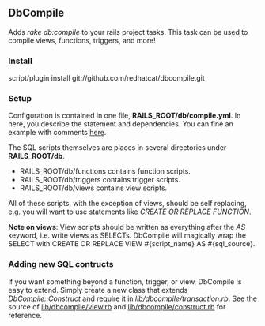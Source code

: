 DbCompile
---------

Adds *rake db:compile* to your rails project tasks.  This task can be used to
compile views, functions, triggers, and more!

### Install

script/plugin install git://github.com/redhatcat/dbcompile.git

### Setup

Configuration is contained in one file, **RAILS_ROOT/db/compile.yml**.
In here, you describe the statement and dependencies.  You can fine an example
with comments [here](http://github.com/redhatcat/dbcompile/blob/master/example/compile.yml).

The SQL scripts themselves are places in several directories under **RAILS_ROOT/db**.

* RAILS_ROOT/db/functions contains function scripts.
* RAILS_ROOT/db/triggers contains trigger scripts.
* RAILS_ROOT/db/views contains view scripts.

All of these scripts, with the exception of views, should be self replacing,
e.g. you will want to use statements like *CREATE OR REPLACE FUNCTION*.

**Note on views**:  View scripts should be written as everything after the
*AS* keyword, i.e. write views as SELECTs.  DbCompile will magically wrap
the SELECT with CREATE OR REPLACE VIEW #{script_name} AS #{sql_source}.

### Adding new SQL contructs

If you want something beyond a function, trigger, or view, DbCompile is easy to
extend.  Simply create a new class that extends *DbCompile::Construct* and
require it in *lib/dbcompile/transaction.rb*.  See the source of
[lib/dbcompile/view.rb](http://github.com/redhatcat/dbcompile/blob/master/lib/dbcompile/view.rb)
and
[lib/dbcompile/construct.rb](http://github.com/redhatcat/dbcompile/blob/master/lib/dbcompile/construct.rb)
for reference.
